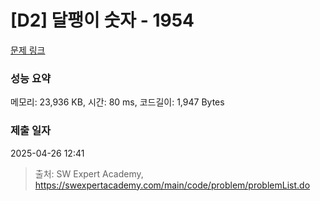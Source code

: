 # [D2] 달팽이 숫자 - 1954 

[문제 링크](https://swexpertacademy.com/main/code/problem/problemDetail.do?contestProbId=AV5PobmqAPoDFAUq) 

### 성능 요약

메모리: 23,936 KB, 시간: 80 ms, 코드길이: 1,947 Bytes

### 제출 일자

2025-04-26 12:41



> 출처: SW Expert Academy, https://swexpertacademy.com/main/code/problem/problemList.do